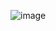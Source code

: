 ![image](https://github.com/julianzanetti/Python-16-dias/assets/134458575/51f2e94a-d7f4-4ece-af36-b879dc6272fb)
